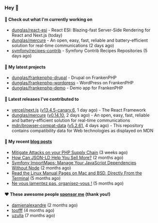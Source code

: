### Hey 👋

#### 👷 Check out what I'm currently working on

- [dunglas/react-esi](https://github.com/dunglas/react-esi) - React ESI: Blazing-fast Server-Side Rendering for React and Next.js (today)
- [dunglas/mercure](https://github.com/dunglas/mercure) - An open, easy, fast, reliable and battery-efficient solution for real-time communications (2 days ago)
- [symfony/recipes-contrib](https://github.com/symfony/recipes-contrib) - Symfony Contrib Recipes Repositories (5 days ago)

#### 🌱 My latest projects

- [dunglas/frankenphp-drupal](https://github.com/dunglas/frankenphp-drupal) - Drupal on FrankenPHP
- [dunglas/frankenphp-wordpress](https://github.com/dunglas/frankenphp-wordpress) - WordPress on FrankenPHP
- [dunglas/frankenphp-demo](https://github.com/dunglas/frankenphp-demo) - Demo app for FrankenPHP

#### 🔭 Latest releases I've contributed to

- [vercel/next.js](https://github.com/vercel/next.js) ([v13.4.5-canary.6](https://github.com/vercel/next.js/releases/tag/v13.4.5-canary.6), 1 day ago) - The React Framework
- [dunglas/mercure](https://github.com/dunglas/mercure) ([v0.14.10](https://github.com/dunglas/mercure/releases/tag/v0.14.10), 2 days ago) - An open, easy, fast, reliable and battery-efficient solution for real-time communications
- [mdn/browser-compat-data](https://github.com/mdn/browser-compat-data) ([v5.2.61](https://github.com/mdn/browser-compat-data/releases/tag/v5.2.61), 4 days ago) - This repository contains compatibility data for Web technologies as displayed on MDN

#### 📜 My recent [blog posts](https://dunglas.fr)

- [Mitigate Attacks on your PHP Supply Chain](https://dunglas.dev/2023/05/mitigate-attacks-on-your-php-supply-chain/) (3 weeks ago)
- [How Can JSON-LD Help You Sell More?](https://dunglas.dev/2023/04/how-can-json-ld-help-you-sell-more/) (2 months ago)
- [Symfony ImportMaps: Manage Your JavaScript Dependencies Without Node](https://dunglas.dev/2023/03/symfony-importmaps-manage-your-javascript-dependencies-without-node/) (2 months ago)
- [Read the Linux Manual Pages on Mac and BSD, Directly From the Terminal](https://dunglas.dev/2022/12/read-the-linux-manual-pages-on-mac-and-bsd-directly-from-the-terminal/) (5 months ago)
- [Ne vous lamentez pas, organisez-vous !](https://dunglas.dev/2022/12/ne-vous-lamentez-pas-organisez-vous/) (5 months ago)

#### ❤️ These awesome people [sponsor me](https://github.com/sponsors/dunglas) (thank you!)

- [damienalexandre](https://github.com/damienalexandre) (2 months ago)
- [toofff](https://github.com/toofff) (4 months ago)
- [uzulla](https://github.com/uzulla) (7 months ago)
